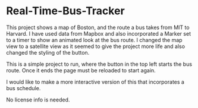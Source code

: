 # Real-Time-Bus-Tracker

This project shows a map of Boston, and the route a bus takes from MIT to Harvard.  I have used data from Mapbox and also incorporated a Marker set to a timer to show an animated look at the bus route.  I changed the map view to a satellite view as it seemed to give the project more life and also changed the styling of the button.

This is a simple project to run, where the button in the top left starts the bus route.  Once it ends the page must be reloaded to start again.

I would like to make a more interactive version of this that incorporates a bus schedule.

No license info is needed.
